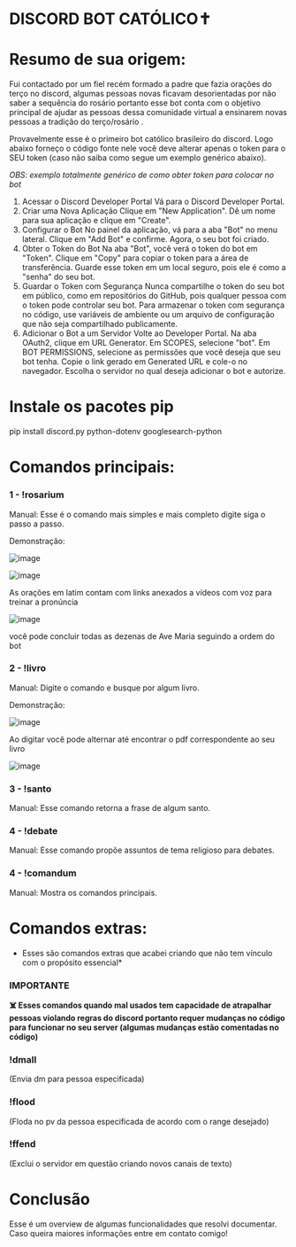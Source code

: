 # DISCORD BOT CATÓLICO✝️



# Resumo de sua origem:

Fui contactado por um fiel recém formado a padre que fazia orações do terço no discord, algumas pessoas novas ficavam desorientadas por não saber a sequência do rosário portanto esse bot conta com o objetivo principal de ajudar as pessoas dessa comunidade virtual a ensinarem novas pessoas a tradição do terço/rosário . 

Provavelmente esse é o primeiro bot católico brasileiro do discord. Logo abaixo forneço o código fonte nele você deve alterar apenas o token para o SEU token (caso não saiba como segue um exemplo genérico abaixo).

*OBS: exemplo totalmente genérico de como obter token para colocar no bot*

1. Acessar o Discord Developer Portal
Vá para o Discord Developer Portal.
2. Criar uma Nova Aplicação
Clique em "New Application".
Dê um nome para sua aplicação e clique em "Create".
3. Configurar o Bot
No painel da aplicação, vá para a aba "Bot" no menu lateral.
Clique em "Add Bot" e confirme.
Agora, o seu bot foi criado.
4. Obter o Token do Bot
Na aba "Bot", você verá o token do bot em "Token".
Clique em "Copy" para copiar o token para a área de transferência. Guarde esse token em um local seguro, pois ele é como a "senha" do seu bot.
5. Guardar o Token com Segurança
Nunca compartilhe o token do seu bot em público, como em repositórios do GitHub, pois qualquer pessoa com o token pode controlar seu bot.
Para armazenar o token com segurança no código, use variáveis de ambiente ou um arquivo de configuração que não seja compartilhado publicamente.
6. Adicionar o Bot a um Servidor
Volte ao Developer Portal.
Na aba OAuth2, clique em URL Generator.
Em SCOPES, selecione "bot".
Em BOT PERMISSIONS, selecione as permissões que você deseja que seu bot tenha.
Copie o link gerado em Generated URL e cole-o no navegador.
Escolha o servidor no qual deseja adicionar o bot e autorize.


# Instale os pacotes pip

pip install discord.py python-dotenv googlesearch-python

# Comandos principais:

### 1 -    !rosarium 

Manual: Esse é o comando mais simples e mais completo digite siga o passo a passo.

Demonstração: 

![image](https://github.com/user-attachments/assets/bc9a9c31-d7d2-44a1-b0ca-5f80ec26bd4a)

![image](https://github.com/user-attachments/assets/7dd3a637-3abc-4f6f-bad8-7f272cabe594)


As orações em latim contam com links anexados a vídeos com voz para treinar a pronúncia

![image](https://github.com/user-attachments/assets/739c7098-3da7-4213-8260-4f1677549551)


você pode concluir todas as dezenas de Ave Maria seguindo a ordem do bot 




### 2 -   !livro 

Manual: Digite o comando e busque por algum livro.

Demonstração:

![image](https://github.com/user-attachments/assets/81785778-909b-40e6-9b85-2048af66bd48)

Ao digitar você pode alternar até encontrar o pdf correspondente ao seu livro

![image](https://github.com/user-attachments/assets/48c2fb88-6584-41e2-840a-b08c751a9390)




### 3 -   !santo

Manual: Esse comando retorna a frase de algum santo.




### 4 -   !debate

Manual: Esse comando propõe assuntos de tema religioso para debates.



### 4 -   !comandum

Manual: Mostra os comandos principais.



# Comandos extras: 

* Esses são comandos extras que acabei criando que não tem vínculo com o propósito essencial*

###  IMPORTANTE 

**☠️ Esses comandos quando mal usados tem capacidade de atrapalhar pessoas violando regras do discord portanto requer mudanças no código para funcionar no seu server (algumas mudanças estão comentadas no código)**


### !dmall     
(Envia dm para pessoa especificada)


### !flood     
(Floda no pv da pessoa especificada de acordo com o range desejado)


### !ffend     
(Exclui o servidor em questão criando novos canais de texto)



# Conclusão

Esse é um overview de algumas funcionalidades que resolvi documentar. Caso queira maiores informações entre em contato comigo!

